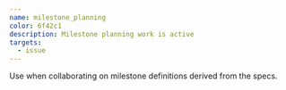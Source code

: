 ```yaml
---
name: milestone_planning
color: 6f42c1
description: Milestone planning work is active
targets:
  - issue
---
```

Use when collaborating on milestone definitions derived from the specs.
